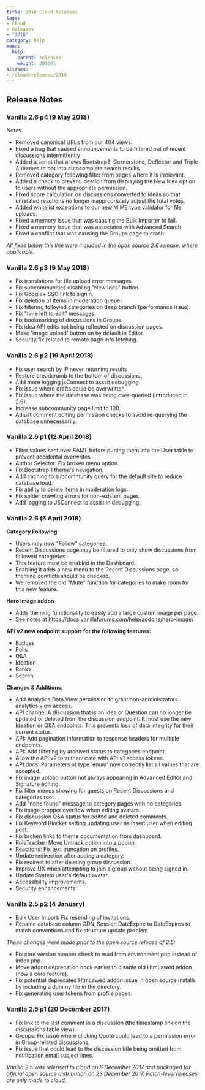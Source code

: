```yaml
---
title: 2018 Cloud Releases
tags:
- Cloud
- Releases
- "2018"
category: help
menu:
  help:
    parent: releases
    weight: 201601
aliases:
- /cloud/releases/2018
---
```

## Release Notes

### Vanilla 2.6 p4 (9 May 2018)

Notes.
* Removed canonical URLs from our 404 views.
* Fixed a bug that caused announcements to be filtered out of recent discussions intermittently 
* Added a script that allows Bootstrap3, Cornerstone, Deflector and Triple A themes to opt into autocomplete search results. 
* Removed category following filter from pages where it is irrelevant.
* Added a check to prevent Ideation from displaying the New Idea option to users without the appropriate permission.
* Fixed score calculation on discussions converted to ideas so that unrelated reactions no longer inappropriately adjust the total votes. 
* Added whitelist exceptions to our new MIME type validator for file uploads.
* Fixed a memory issue that was causing the Bulk Importer to fail. 
* Fixed a memory issue that was associated with Advanced Search
* Fixed a conflict that was causing the Groups page to crash

_All fixes below this line were included in the open source 2.6 release, where applicable._

### Vanilla 2.6 p3 (9 May 2018)

* Fix translations for file upload error messages.
* Fix subcommunities disabling "New Idea" button.
* Fix Google+ SSO link to signin.
* Fix deletion of items in moderation queue.
* Fix filtering followed categories on deep branch (performance issue).
* Fix "time left to edit" messages.
* Fix bookmarking of discussions in Groups.
* Fix idea API edits not being reflected on discussion pages.
* Make 'image upload' button on by default in Editor.
* Security fix related to remote page info fetching.

### Vanilla 2.6 p2 (19 April 2018)

* Fix user search by IP never returning results
* Restore breadcrumb to the bottom of discussions.
* Add more logging jsConnect to asssit debugging.
* Fix issue where drafts could be overwritten.
* Fix issue where the database was being over-queried (introduced in 2.6).
* Increase subcommunity page limit to 100.
* Adjust comment editing permission checks to avoid re-querying the database unnecessarily.

### Vanilla 2.6 p1 (12 April 2018)

* Filter values sent over SAML before putting them into the User table to prevent accidental overwrites.
* Author Selector: Fix broken menu option.
* Fix Bootstrap 1 theme's navigation.
* Add caching to subcommunity query for the default site to reduce database load.
* Fix ability to delete items in moderation logs.
* Fix spider crawling errors for non-existent pages.
* Add logging to JSConnect to assist in debugging.


### Vanilla 2.6 (5 April 2018)

**Category Following**

* Users may now "Follow" categories.
* Recent Discussions page may be filtered to only show discussions from followed categories.
* This feature must be enabled in the Dashboard. 
* Enabling it adds a new menu to the Recent Discussions page, so theming conflicts should be checked.
* We removed the old "Mute" function for categories to make room for this new feature.

**Hero Image addon**

* Adds theming functionality to easily add a large custom image per page.
* See notes at https://docs.vanillaforums.com/help/addons/hero-image/

**API v2 new endpoint support for the following features:**

* Badges
* Polls
* Q&A
* Ideation 
* Ranks
* Search

**Changes & Additions:**

* Add Analytics.Data.View permission to grant non-administrators analytics view access.
* API change: A discussion that is an Idea or Question can no longer be updated or deleted from the discussion endpoint. It must use the new Ideation or Q&A endpoints. This prevents loss of data integrity for their current status.
* API: Add pagination information to response headers for multiple endpoints.
* API: Add filtering by archived status to categories endpoint.
* Allow the API v2 to authenticate with API v1 access tokens.
* API docs: Parameters of type 'enum' now correctly list all values that are accepted.
* Fix image upload button not always appearing in Advanced Editor and Signature editing.
* Fix filter menus showing for guests on Recent Discussions and categories root.
* Add "none found" message to category pages with no categories.
* Fix image cropper overflow when editing avatars.
* Fix discussion Q&A status for edited and deleted comments.
* Fix Keyword Blocker setting updating user as insert user when editing post.
* Fix broken links to theme documentation from dashboard.
* RoleTracker: Move Untrack option into a popup.
* Reactions: Fix text truncation on profiles.
* Update redirection after adding a category.
* Fix redirect to after deleting group discussion.
* Improve UX when attempting to join a group without being signed in.
* Update System user's default avatar.
* Accessibility improvements.
* Security enhancements.


### Vanilla 2.5 p2 (4 January)

* Bulk User Import: Fix resending of invitations.
* Rename database column GDN_Session.DateExpire to DateExpires to match conventions and fix structure update problem.

*These changes were made prior to the open source release of 2.5:*

* Fix core version number check to read from environment.php instead of index.php.
* Move addon deprecation hook earlier to disable old HtmLawed addon (now a core feature).
* Fix potential deprecated HtmLawed addon issue in open source installs by including a dummy file in the directory.
* Fix generating user tokens from profile pages.

### Vanilla 2.5 p1 (20 December 2017)

* Fix link to the last comment in a discussion (the timestamp link on the discussions table view).
* Groups: Fix issue where clicking Quote could lead to a permission error in Group-related discussions.
* Fix issue that could lead to the discussion title being omitted from notification email subject lines.

*Vanilla 2.5 was released to cloud on 6 December 2017 and packaged for official open source distribution on 23 December 2017. Patch-level releases are only made to cloud.*

